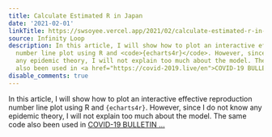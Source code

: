 ```yaml
---
title: Calculate Estimated R in Japan
date: '2021-02-01'
linkTitle: https://swsoyee.vercel.app/2021/02/calculate-estimated-r-in-japan/
source: Infinity Loop
description: In this article, I will show how to plot an interactive effective reproduction
  number line plot using R and <code>{echarts4r}</code>. However, since I do not know
  any epidemic theory, I will not explain too much about the model. The same code
  also been used in <a href="https://covid-2019.live/en">COVID-19 BULLETIN ...
disable_comments: true
---
```

In this article, I will show how to plot an interactive effective reproduction number line plot using R and <code>{echarts4r}</code>. However, since I do not know any epidemic theory, I will not explain too much about the model. The same code also been used in <a href="https://covid-2019.live/en">COVID-19 BULLETIN ...